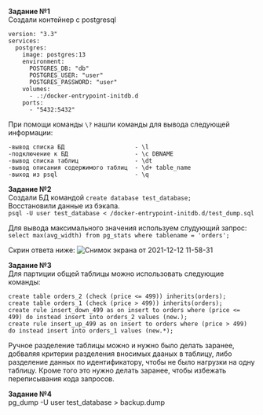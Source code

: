 **Задание №1**   
Создали контейнер с postgresql  
```
version: "3.3"
services:
  postgres:
    image: postgres:13
    environment:
      POSTGRES_DB: "db"
      POSTGRES_USER: "user"
      POSTGRES_PASSWORD: "user"
    volumes:
      - .:/docker-entrypoint-initdb.d
    ports:
      - "5432:5432"
```
При помощи команды ```\?``` нашли команды для вывода следующей информации:

    -вывод списка БД                    - \l  
    -подключение к БД                   - \с DBNAME   
    -вывод списка таблиц                - \dt   
    -вывод описания содержимого таблиц  - \d+ table_name   
    -выход из psql                      - \q   

**Задание №2**   
Создали БД командой ``` create database test_database; ```     
Восстановили данные из бэкапа.   
``` psql -U user test_database < /docker-entrypoint-initdb.d/test_dump.sql ```    
   
Для вывода максимального значения используем слудующий запрос:  
```select max(avg_width) from pg_stats where tablename = 'orders'; ```    

Скрин ответа ниже:
![Снимок экрана от 2021-12-12 11-58-31](https://user-images.githubusercontent.com/87299405/145705029-ff87cb61-e183-43dd-bd79-ae63f12f6094.png)
   
**Задание №3**   
Для партиции общей таблицы можно использовать следующие команды:
```
create table orders_2 (check (price <= 499)) inherits(orders); 
create table orders_1 (check (price > 499)) inherits(orders); 
create rule insert_down_499 as on insert to orders where (price <= 499) do instead insert into orders_2 values (new.);
create rule insert_up_499 as on insert to orders where (price > 499) do instead insert into orders_1 values (new.*);
```  
Ручное разделение таблицы можно и нужно было делать заранее, добваляя критерии разделения вносимых дааных в таблицу, либо разделение данных по идентификатору, чтобы не было нагрузки на одну таблицу. Кроме того это нужно делать заранее, чтобы избежать переписывания кода запросов.    
   
**Задание №4**   
pg_dump -U user test_database > backup.dump
